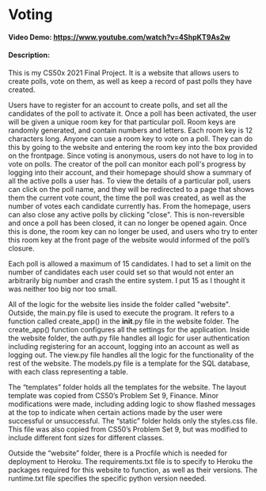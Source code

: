 # Voting
#### Video Demo: https://www.youtube.com/watch?v=4ShpKT9As2w
#### Description:

This is my CS50x 2021 Final Project. It is a website that allows users to create polls, vote on them, as well as keep a record of past polls they have created. 

Users have to register for an account to create polls, and set all the candidates of the poll to activate it. Once a poll has been activated, the user will be given a unique room key for that particular poll. Room keys are randomly generated, and contain numbers and letters. Each room key is 12 characters long. Anyone can use a room key to vote on a poll. They can do this by going to the website and entering the room key into the box provided on the frontpage. Since voting is anonymous, users do not have to log in to vote on polls. The creator of the poll can monitor each poll's progress by logging into their account, and their homepage should show a summary of all the active polls a user has. To view the details of a particular poll, users can click on the poll name, and they will be redirected to a page that shows them the current vote count, the time the poll was created, as well as the number of votes each candidate currently has. From the homepage, users can also close any active polls by clicking "close". This is non-reversible and once a poll has been closed, it can no longer be opened again. Once this is done, the room key can no longer be used, and users who try to enter this room key at the front page of the website would informed of the poll’s closure.

Each poll is allowed a maximum of 15 candidates. I had to set a limit on the number of candidates each user could set so that would not enter an arbitrarily big number and crash the entire system. I put 15 as I thought it was neither too big nor too small. 

All of the logic for the website lies inside the folder called "website". Outside, the main.py file is used to execute the program. It refers to a function called create_app() in the __init__.py file in the website folder. The create_app() function configures all the settings for the application. Inside the website folder, the auth.py file handles all logic for user authentication including registering for an account, logging into an account as well as logging out. The view.py file handles all the logic for the functionality of the rest of the website. The models.py file is a template for the SQL database, with each class representing a table. 

The “templates” folder holds all the templates for the website. The layout template was copied from CS50’s Problem Set 9, Finance. Minor modifications were made, including adding logic to show flashed messages at the top to indicate when certain actions made by the user were successful or unsuccessful. The “static” folder holds only the styles.css file. This file was also copied from CS50’s Problem Set 9, but was modified to include different font sizes for different classes. 

Outside the “website” folder, there is a Procfile which is needed for deployment to Heroku. The requirements.txt file is to specify to Heroku the packages required for this website to function, as well as their versions. The runtime.txt file specifies the specific python version needed.